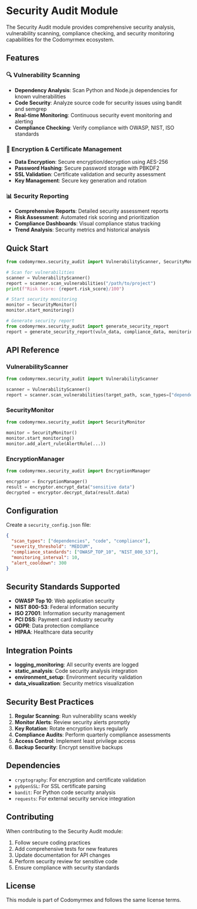 # Security Audit Module

The Security Audit module provides comprehensive security analysis, vulnerability scanning, compliance checking, and security monitoring capabilities for the Codomyrmex ecosystem.

## Features

### 🔍 Vulnerability Scanning
- **Dependency Analysis**: Scan Python and Node.js dependencies for known vulnerabilities
- **Code Security**: Analyze source code for security issues using bandit and semgrep
- **Real-time Monitoring**: Continuous security event monitoring and alerting
- **Compliance Checking**: Verify compliance with OWASP, NIST, ISO standards

### 🔐 Encryption & Certificate Management
- **Data Encryption**: Secure encryption/decryption using AES-256
- **Password Hashing**: Secure password storage with PBKDF2
- **SSL Validation**: Certificate validation and security assessment
- **Key Management**: Secure key generation and rotation

### 📊 Security Reporting
- **Comprehensive Reports**: Detailed security assessment reports
- **Risk Assessment**: Automated risk scoring and prioritization
- **Compliance Dashboards**: Visual compliance status tracking
- **Trend Analysis**: Security metrics and historical analysis

## Quick Start

```python
from codomyrmex.security_audit import VulnerabilityScanner, SecurityMonitor

# Scan for vulnerabilities
scanner = VulnerabilityScanner()
report = scanner.scan_vulnerabilities("/path/to/project")
print(f"Risk Score: {report.risk_score}/100")

# Start security monitoring
monitor = SecurityMonitor()
monitor.start_monitoring()

# Generate security report
from codomyrmex.security_audit import generate_security_report
report = generate_security_report(vuln_data, compliance_data, monitoring_data)
```

## API Reference

### VulnerabilityScanner

```python
from codomyrmex.security_audit import VulnerabilityScanner

scanner = VulnerabilityScanner()
report = scanner.scan_vulnerabilities(target_path, scan_types=["dependencies", "code"])
```

### SecurityMonitor

```python
from codomyrmex.security_audit import SecurityMonitor

monitor = SecurityMonitor()
monitor.start_monitoring()
monitor.add_alert_rule(AlertRule(...))
```

### EncryptionManager

```python
from codomyrmex.security_audit import EncryptionManager

encryptor = EncryptionManager()
result = encryptor.encrypt_data("sensitive data")
decrypted = encryptor.decrypt_data(result.data)
```

## Configuration

Create a `security_config.json` file:

```json
{
  "scan_types": ["dependencies", "code", "compliance"],
  "severity_threshold": "MEDIUM",
  "compliance_standards": ["OWASP_TOP_10", "NIST_800_53"],
  "monitoring_interval": 10,
  "alert_cooldown": 300
}
```

## Security Standards Supported

- **OWASP Top 10**: Web application security
- **NIST 800-53**: Federal information security
- **ISO 27001**: Information security management
- **PCI DSS**: Payment card industry security
- **GDPR**: Data protection compliance
- **HIPAA**: Healthcare data security

## Integration Points

- **logging_monitoring**: All security events are logged
- **static_analysis**: Code security analysis integration
- **environment_setup**: Environment security validation
- **data_visualization**: Security metrics visualization

## Security Best Practices

1. **Regular Scanning**: Run vulnerability scans weekly
2. **Monitor Alerts**: Review security alerts promptly
3. **Key Rotation**: Rotate encryption keys regularly
4. **Compliance Audits**: Perform quarterly compliance assessments
5. **Access Control**: Implement least privilege access
6. **Backup Security**: Encrypt sensitive backups

## Dependencies

- `cryptography`: For encryption and certificate validation
- `pyOpenSSL`: For SSL certificate parsing
- `bandit`: For Python code security analysis
- `requests`: For external security service integration

## Contributing

When contributing to the Security Audit module:

1. Follow secure coding practices
2. Add comprehensive tests for new features
3. Update documentation for API changes
4. Perform security review for sensitive code
5. Ensure compliance with security standards

## License

This module is part of Codomyrmex and follows the same license terms.
